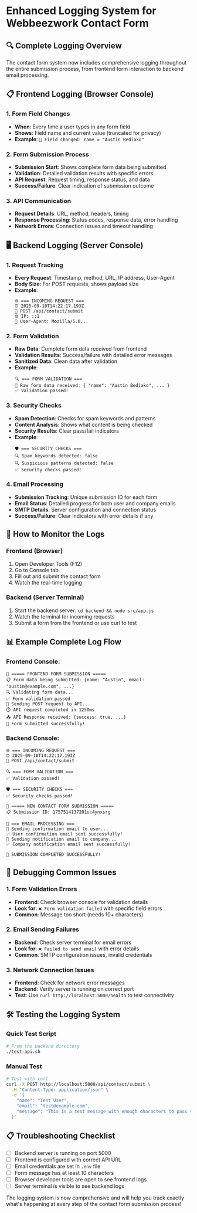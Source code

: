 # Enhanced Logging System for Webbeezwork Contact Form

## 🔍 Complete Logging Overview

The contact form system now includes comprehensive logging throughout the entire submission process, from frontend form interaction to backend email processing.

## 📋 Frontend Logging (Browser Console)

### 1. Form Field Changes
- **When**: Every time a user types in any form field
- **Shows**: Field name and current value (truncated for privacy)
- **Example**: `📝 Field changed: name = "Austin Bediako"`

### 2. Form Submission Process
- **Submission Start**: Shows complete form data being submitted
- **Validation**: Detailed validation results with specific errors
- **API Request**: Request timing, response status, and data
- **Success/Failure**: Clear indication of submission outcome

### 3. API Communication
- **Request Details**: URL, method, headers, timing
- **Response Processing**: Status codes, response data, error handling
- **Network Errors**: Connection issues and timeout handling

## 🖥️ Backend Logging (Server Console)

### 1. Request Tracking
- **Every Request**: Timestamp, method, URL, IP address, User-Agent
- **Body Size**: For POST requests, shows payload size
- **Example**:
  ```
  🌐 === INCOMING REQUEST ===
  ⏰ 2025-09-10T14:22:17.193Z
  📍 POST /api/contact/submit
  🌐 IP: ::1
  📱 User-Agent: Mozilla/5.0...
  ```

### 2. Form Validation
- **Raw Data**: Complete form data received from frontend
- **Validation Results**: Success/failure with detailed error messages
- **Sanitized Data**: Clean data after validation
- **Example**:
  ```
  🔍 === FORM VALIDATION ===
  📝 Raw form data received: { "name": "Austin Bediako", ... }
  ✅ Validation passed!
  ```

### 3. Security Checks
- **Spam Detection**: Checks for spam keywords and patterns
- **Content Analysis**: Shows what content is being checked
- **Security Results**: Clear pass/fail indicators
- **Example**:
  ```
  🛡️ === SECURITY CHECKS ===
  🔍 Spam keywords detected: false
  🔍 Suspicious patterns detected: false
  ✅ Security checks passed!
  ```

### 4. Email Processing
- **Submission Tracking**: Unique submission ID for each form
- **Email Status**: Detailed progress for both user and company emails
- **SMTP Details**: Server configuration and connection status
- **Success/Failure**: Clear indicators with error details if any

## 🔧 How to Monitor the Logs

### Frontend (Browser)
1. Open Developer Tools (F12)
2. Go to Console tab
3. Fill out and submit the contact form
4. Watch the real-time logging

### Backend (Server Terminal)
1. Start the backend server: `cd backend && node src/app.js`
2. Watch the terminal for incoming requests
3. Submit a form from the frontend or use curl to test

## 📊 Example Complete Log Flow

### Frontend Console:
```
🚀 ===== FRONTEND FORM SUBMISSION =====
📋 Form data being submitted: {name: "Austin", email: "austin@example.com", ...}
🔍 Validating form data...
✅ Form validation passed
📡 Sending POST request to API...
⏱️ API request completed in 1250ms
📥 API Response received: {success: true, ...}
🎉 Form submitted successfully!
```

### Backend Console:
```
🌐 === INCOMING REQUEST ===
⏰ 2025-09-10T14:22:17.193Z
📍 POST /api/contact/submit

🔍 === FORM VALIDATION ===
✅ Validation passed!

🛡️ === SECURITY CHECKS ===
✅ Security checks passed!

🚀 ===== NEW CONTACT FORM SUBMISSION =====
📋 Submission ID: 1757514137201uc4ynxsrg

📧 === EMAIL PROCESSING ===
📨 Sending confirmation email to user...
✅ User confirmation email sent successfully!
📨 Sending notification email to company...
✅ Company notification email sent successfully!

🎉 SUBMISSION COMPLETED SUCCESSFULLY!
```

## 🐛 Debugging Common Issues

### 1. Form Validation Errors
- **Frontend**: Check browser console for validation details
- **Look for**: `❌ Form validation failed` with specific field errors
- **Common**: Message too short (needs 10+ characters)

### 2. Email Sending Failures
- **Backend**: Check server terminal for email errors
- **Look for**: `❌ Failed to send email` with error details
- **Common**: SMTP configuration issues, invalid credentials

### 3. Network Connection Issues
- **Frontend**: Check for network error messages
- **Backend**: Verify server is running on correct port
- **Test**: Use `curl http://localhost:5000/health` to test connectivity

## 🛠️ Testing the Logging System

### Quick Test Script
```bash
# From the backend directory
./test-api.sh
```

### Manual Test
```bash
# Test with curl
curl -X POST http://localhost:5000/api/contact/submit \
  -H "Content-Type: application/json" \
  -d '{
    "name": "Test User",
    "email": "test@example.com", 
    "message": "This is a test message with enough characters to pass validation."
  }'
```

## 📋 Troubleshooting Checklist

- [ ] Backend server is running on port 5000
- [ ] Frontend is configured with correct API URL
- [ ] Email credentials are set in `.env` file
- [ ] Form message has at least 10 characters
- [ ] Browser developer tools are open to see frontend logs
- [ ] Server terminal is visible to see backend logs

The logging system is now comprehensive and will help you track exactly what's happening at every step of the contact form submission process!
